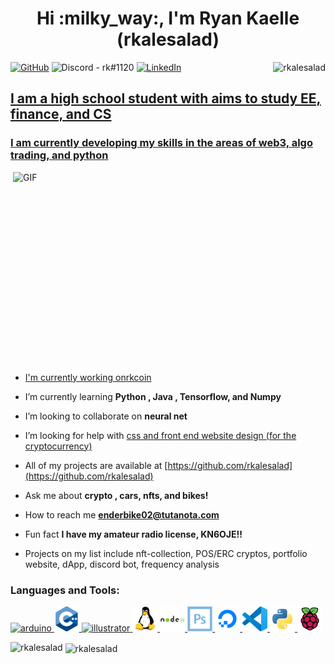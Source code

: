 <h1 align="center">Hi :milky_way:, I'm Ryan Kaelle (rkalesalad)</h1>

<p align="left">
  <a href="https://github.com/rkalesalad"><img alt="GitHub" height="32" width="32" src="https://raw.githubusercontent.com/peterthehan/peterthehan/master/assets/github.svg"></a>
  <a><img alt="Discord - rk#1120" title="Discord - rk#1120" height="32" width="32" src="https://raw.githubusercontent.com/peterthehan/peterthehan/master/assets/discord.svg"></a>
  <a href="https://www.linkedin.com/in/ryan-kaelle-aa6a171b8/"><img alt="LinkedIn" height="32" width="32" src="https://raw.githubusercontent.com/peterthehan/peterthehan/master/assets/linkedin.svg"></a>
  <a href ="https://github.com/rkalesalad"><img alt ="rkalesalad" align="right"
src="https://komarev.com/ghpvc/?username=rkalesalad&label=Profile%20views&color=0e75b6&style=flat"</a>
  
</p>
<h2 align="left">I am a high school student with aims to study EE, finance, and CS</h2>
<h3 align="left">I am currently developing my skills in the areas of web3, algo trading, and python</h3>

<img align="right" alt="GIF" src="https://github.com/abhisheknaiidu/abhisheknaiidu/blob/master/code.gif?raw=true" width="500" height="320" />

- I'm currently working on[rkcoin](https://github.com/rkalesalad/rk-coin)

- I’m currently learning **Python , Java , Tensorflow, and Numpy**

- I’m looking to collaborate on **neural net**

- I’m looking for help with [css and front end website design (for the cryptocurrency)](https://github.com/rkalesalad/rk-coin)

- All of my projects are available at [https://github.com/rkalesalad](https://github.com/rkalesalad)

- Ask me about **crypto , cars, nfts, and bikes!**

- How to reach me **enderbike02@tutanota.com**

- Fun fact **I have my amateur radio license, KN6OJE!!**

- Projects on my list include nft-collection, POS/ERC cryptos, portfolio website, dApp, discord bot, frequency analysis 





<h3 align="left">Languages and Tools:</h3>
<p align="left"> <a href="https://www.arduino.cc/" target="_blank" rel="noreferrer"> <img src="https://cdn.worldvectorlogo.com/logos/arduino-1.svg" alt="arduino" width="40" height="40"/> </a> <a href="https://www.w3schools.com/cpp/" target="_blank" rel="noreferrer"> <img src="https://raw.githubusercontent.com/devicons/devicon/master/icons/cplusplus/cplusplus-original.svg" alt="cplusplus" width="40" height="40"/> </a> <a href="https://www.adobe.com/in/products/illustrator.html" target="_blank" rel="noreferrer"> <img src="https://www.vectorlogo.zone/logos/adobe_illustrator/adobe_illustrator-icon.svg" alt="illustrator" width="40" height="40"/> </a> <a href="https://www.linux.org/" target="_blank" rel="noreferrer"> <img src="https://raw.githubusercontent.com/devicons/devicon/master/icons/linux/linux-original.svg" alt="linux" width="40" height="40"/> </a> <a href="https://nodejs.org" target="_blank" rel="noreferrer"> <img src="https://raw.githubusercontent.com/devicons/devicon/master/icons/nodejs/nodejs-original-wordmark.svg" alt="nodejs" width="40" height="40"/> </a> <a href="https://www.photoshop.com/en" target="_blank" rel="noreferrer"> <img src="https://raw.githubusercontent.com/devicons/devicon/master/icons/photoshop/photoshop-line.svg" alt="photoshop" width="40" height="40"/> </a> <a 
href="https://www.digitalocean.com/" target="_blank" rel="noreferrer"> <img src="https://raw.githubusercontent.com/devicons/devicon/1119b9f84c0290e0f0b38982099a2bd027a48bf1/icons/digitalocean/digitalocean-original.svg" alt="digital ocean" width="40" height="40"/> </a> <a
href="https://code.visualstudio.com/" target="_blank" rel="noreferrer"> <img src="https://raw.githubusercontent.com/devicons/devicon/1119b9f84c0290e0f0b38982099a2bd027a48bf1/icons/vscode/vscode-original.svg" alt="vscode" width="40" height="40"/> </a> <a
href="https://www.python.org" target="_blank" rel="noreferrer"> <img src="https://raw.githubusercontent.com/devicons/devicon/master/icons/python/python-original.svg" alt="python" width="40" height="40"/> </a> <a
href="https://www.raspberrypi.org" target="_blank" rel="noreferrer"> <img src="https://raw.githubusercontent.com/devicons/devicon/1119b9f84c0290e0f0b38982099a2bd027a48bf1/icons/raspberrypi/raspberrypi-original.svg" alt="raspberrypi" width="40" height="40"/> </a> </p>


<p><img align="left" src="https://github-readme-stats.vercel.app/api/top-langs?username=rkalesalad&show_icons=true&locale=en&layout=compact" alt="rkalesalad" /></p>

<p>&nbsp;<img align="center" src="https://github-readme-stats.vercel.app/api?username=rkalesalad&show_icons=true&locale=en" alt="rkalesalad" /></p>
